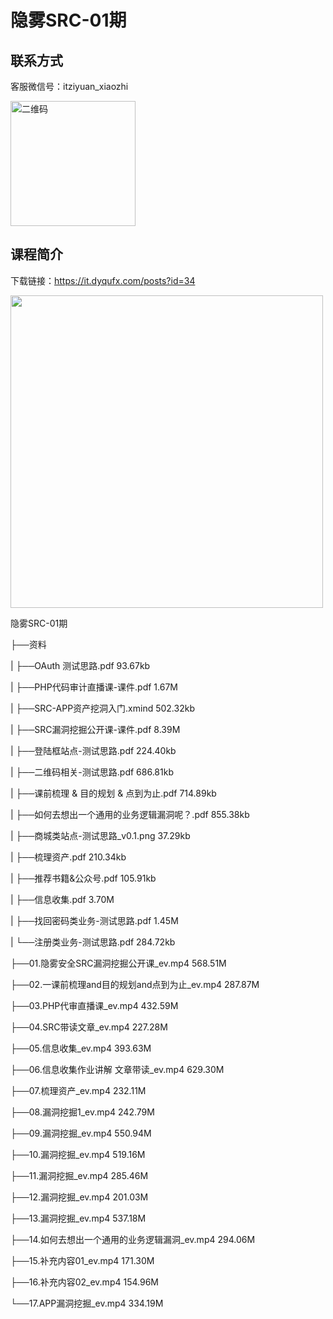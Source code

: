 # 隐雾SRC-01期

## 联系方式

客服微信号：itziyuan_xiaozhi

<img src="https://ziyuanyun.oss-cn-guangzhou.aliyuncs.com/common/20240614073449/666b82192834a.jpg" width="200" height="200" alt="二维码">

## 课程简介

下载链接：https://it.dyqufx.com/posts?id=34

<img src="https://ziyuanyun.oss-cn-guangzhou.aliyuncs.com/yun/20240515151532/66446114c2c97.jpg" width="500" alt="">

  

 隐雾SRC-01期

 ├──资料

 | ├──OAuth 测试思路.pdf 93.67kb

 | ├──PHP代码审计直播课-课件.pdf 1.67M

 | ├──SRC-APP资产挖洞入门.xmind 502.32kb

 | ├──SRC漏洞挖掘公开课-课件.pdf 8.39M

 | ├──登陆框站点-测试思路.pdf 224.40kb

 | ├──二维码相关-测试思路.pdf 686.81kb

 | ├──课前梳理 &amp; 目的规划 &amp; 点到为止.pdf 714.89kb

 | ├──如何去想出一个通用的业务逻辑漏洞呢？.pdf 855.38kb

 | ├──商城类站点-测试思路_v0.1.png 37.29kb

 | ├──梳理资产.pdf 210.34kb

 | ├──推荐书籍&amp;公众号.pdf 105.91kb

 | ├──信息收集.pdf 3.70M

 | ├──找回密码类业务-测试思路.pdf 1.45M

 | └──注册类业务-测试思路.pdf 284.72kb

 ├──01.隐雾安全SRC漏洞挖掘公开课_ev.mp4 568.51M

 ├──02.一课前梳理and目的规划and点到为止_ev.mp4 287.87M

 ├──03.PHP代审直播课_ev.mp4 432.59M

 ├──04.SRC带读文章_ev.mp4 227.28M

 ├──05.信息收集_ev.mp4 393.63M

 ├──06.信息收集作业讲解 文章带读_ev.mp4 629.30M

 ├──07.梳理资产_ev.mp4 232.11M

 ├──08.漏洞挖掘1_ev.mp4 242.79M

 ├──09.漏洞挖掘_ev.mp4 550.94M

 ├──10.漏洞挖掘_ev.mp4 519.16M

 ├──11.漏洞挖掘_ev.mp4 285.46M

 ├──12.漏洞挖掘_ev.mp4 201.03M

 ├──13.漏洞挖掘_ev.mp4 537.18M

 ├──14.如何去想出一个通用的业务逻辑漏洞_ev.mp4 294.06M

 ├──15.补充内容01_ev.mp4 171.30M

 ├──16.补充内容02_ev.mp4 154.96M

 └──17.APP漏洞挖掘_ev.mp4 334.19M

  